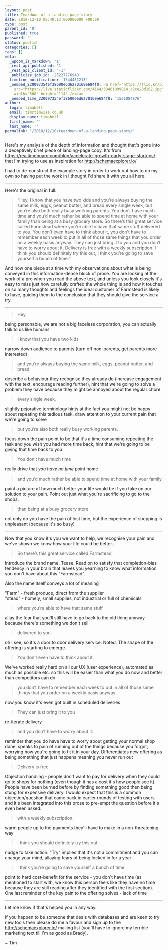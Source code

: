 ```yaml
---
layout: post
title: Teardown of a landing page story
date: 2018-12-10 08:40:13.000000000 +00:00
type: post
parent_id: '0'
published: true
password: ''
status: publish
categories: []
tags: []
meta:
  _wpcom_is_markdown: '1'
  _rest_api_published: '1'
  _rest_api_client_id: "-1"
  _publicize_job_id: '25227776940'
  timeline_notification: '1544431213'
  _oembed_220097354ef38600e6d6270169e684f0: <a href="https://flic.kr/p/SYQSYf"><img
    src="https://live.staticflickr.com/4164/33461099014_c2ce23d162.jpg" alt="IMG_20170424_121829_crop"
    width="500" height="114" /></a>
  _oembed_time_220097354ef38600e6d6270169e684f0: '1561084876'
author:
  login: timabell
  email: tim@timwise.co.uk
  display_name: timabell
  first_name: ''
  last_name: ''
permalink: "/2018/12/10/teardown-of-a-landing-page-story/"
---
```

Here's my analysis of the depth of information and thought that's gone into a deceptively brief piece of landing-page copy. It's from https://realtimeboard.com/blog/accelerate-growth-early-stage-startups/ that I'm trying to use as inspiration for http://schemaexplorer.io/

I had to de-construct the example story in order to work out how to do my own so having put the work in I thought I'd share it with you all here.

* * *

Here's the original in full:

> “Hey, I know that you have two kids and you’re always buying the same milk, eggs, peanut butter, and bread every single week, but you’re also both really busy working parents. You don’t have much time and you’d much rather be able to spend time at home with your family than being at a busy grocery store. So there’s this great service called Farmstead where you’re able to have that same stuff delivered to you. You don’t even have to think about it, you don’t have to remember each week to put in all of those same things that you order on a weekly basis anyway. They can just bring it to you and you don’t have to worry about it. Delivery is free with a weekly subscription. I think you should definitely try this out, I think you’re going to save yourself a bunch of time.”

And now one piece at a time with my observations about what is being conveyed in this information-dense block of prose. You are looking at the work of a pro when you read the above text, and unless you look closely it's easy to miss just how carefully crafted the whole thing is and how it touches on so many thoughts and feelings the ideal customer of Farmstead is likely to have, guiding them to the conclusion that they should give the service a try.

* * *

> Hey,

being personable, we are not a big faceless corporation, you can actually talk to us like humans

> I know that you have two kids

narrow down audience to parents (turn off non-parents, get parents more interested)

> and you’re always buying the same milk, eggs, peanut butter, and bread

describe a behaviour they recognise they already do (increase engagement with the text, encourage reading further), hint that we're going to solve a problem they have because they might be annoyed about the regular chore

> every single week,

slightly pejorative terminology hints at the fact you might not be happy about repeating this tedious task, draw attention to your current pain that we're going to solve

> but you’re also both really busy working parents.

focus down the pain point to be that it's a time consuming repeating the task and you wish you had more time back, hint that we're going to be giving that time back to you

> You don’t have much time

really drive that _you have no time_ point home

> and you’d much rather be able to spend time at home with your family

paint a picture of how much better your life would be if you take on our solution to your pain. Point out just what you're sacrificing to go to the shops.

> than being at a busy grocery store.

not only do you have the pain of lost time, but the experience of shopping is unpleasant (because it's so busy)

* * *

Now that you know it's you we want to help, we recognise your pain and we've shown we know how your life could be better...

> So there’s this great service called Farmstead

Introduce the brand name. Tease. Read on to satisfy that completion-bias tendency in your brain that leaves you yearning to know what information you don't have about this "Farmstead".

Also the name itself conveys a lot of meaning

"Farm" - fresh produce, direct from the supplier  
"stead" - homely, small supplies, not industrial or full of chemicals

> where you’re able to have that same stuff

allay the fear that you'll still have to go back to the old thing anyway because there's something we don't sell

> delivered to you.

oh I see, so it's a door to door delivery service. Noted. The shape of the offering is starting to emerge.

> You don’t even have to think about it,

We've worked really hard on all our UX (user experience), automated as much as possible etc. so this will be easier than what you do now and better than competitors can do

> you don’t have to remember each week to put in all of those same things that you order on a weekly basis anyway.

now you know it's even got built in scheduled deliveries

> They can just bring it to you

re-iterate delivery

> and you don’t have to worry about it.

reminder that you do have have to worry about getting your normal shop done, speaks to pain of running out of the things because you forgot, worrying how you're going to fit it in your day. Differentiates new offering as being something that just happens meaning you never run out

> Delivery is free

Objection handling - people don't want to pay for delivery when they could go to shops for nothing (even though it has a cost it's how people see it). People have been burned before by finding something good then being stung for expensive delivery. I would expect that this is a common objection/question that came back in earlier rounds of testing with users and it's been integrated into this prose to pre-empt the question before it's even been asked.

> with a weekly subscription.

warm people up to the payments they'll have to make in a non-threatening way

> I think you should definitely try this out,

nudge to take action. "Try" implies that it's not a commitment and you can change your mind, allaying fears of being locked in for a year

> I think you’re going to save yourself a bunch of time.

point to hard cost-benefit for the service - you don't have time (as mentioned to start with, we know this person feels like they have no time because they are still reading after they identified with the first section). One last reminder of the key pain to the offering solves - lack of time

* * *

Let me know if that's helped you in any way.

If you happen to be someone that deals with databases and are keen to try new tools then please do me a favour and sign up to the http://schemaexplorer.io/ mailing list (you'll have to ignore my terrible marketing text till I'm as good as Brady).

~ Tim
